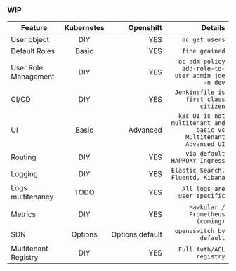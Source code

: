 ### WIP
| Feature        | Kubernetes           | Openshift  |  Details |
| -------------  |:-------------:       | ----------:|---------:|
| User object    | DIY                   | YES        | `oc get users` |
| Default Roles  | Basic                   | YES        | `fine grained` |
| User Role Management| DIY             | YES        | `oc adm policy add-role-to-user admin joe -n dev`|
| CI/CD | DIY             | YES        | `Jenkinsfile is first class citizen`|
| UI | Basic             | Advanced        | `k8s UI is not multitenant and basic vs Multitenant Advanced UI`|
| Routing | DIY             | YES        | `via default HAPROXY Ingress`|
| Logging | DIY             | YES        | `Elastic Search, Fluentd, Kibana`|
| Logs multitenancy | TODO             | YES        | `All logs are user specific`|
| Metrics | DIY             | YES        | `Hawkular / Prometheus (coming)`|
| SDN | Options             | Options,default        | `openvswitch by default`|
| Multitenant Registry | DIY             | YES        | `Full Auth/ACL registry`|


